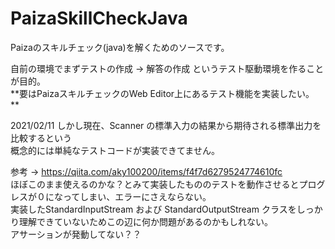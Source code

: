 # PaizaSkillCheckJava

Paizaのスキルチェック(java)を解くためのソースです。 <br>

自前の環境でまずテストの作成 -> 解答の作成 というテスト駆動環境を作ることが目的。<br>
**要はPaizaスキルチェックのWeb Editor上にあるテスト機能を実装したい。 **<br>


2021/02/11
しかし現在、Scanner の標準入力の結果から期待される標準出力を比較するという <br>
概念的には単純なテストコードが実装できてません。 <br>

参考 -> https://qiita.com/aky100200/items/f4f7d6279524774610fc <br>
ほぼこのまま使えるのかな？とみて実装したもののテストを動作させるとプログレスが０になってしまい、エラーにさえならない。 <br>
実装したStandardInputStream および StandardOutputStream クラスをしっかり理解できていないためこの辺に何か問題があるのかもしれない。<br>
アサーションが発動してない？？ <br>
